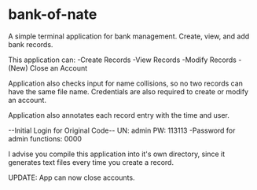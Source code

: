 # bank-of-nate
A simple terminal application for bank management. Create, view, and add bank records.

This application can:
-Create Records
-View Records
-Modify Records
-(New) Close an Account

Application also checks input for name collisions, so no two records can have the same file name. Credentials are also 
required to create or modify an account. 

Application also annotates each record entry with the time and user.

--Initial Login for Original Code--
UN: admin
PW: 113113
-Password for admin functions: 0000

I advise you compile this application into it's own directory, since it generates text files every time you create a record.

UPDATE: App can now close accounts.
